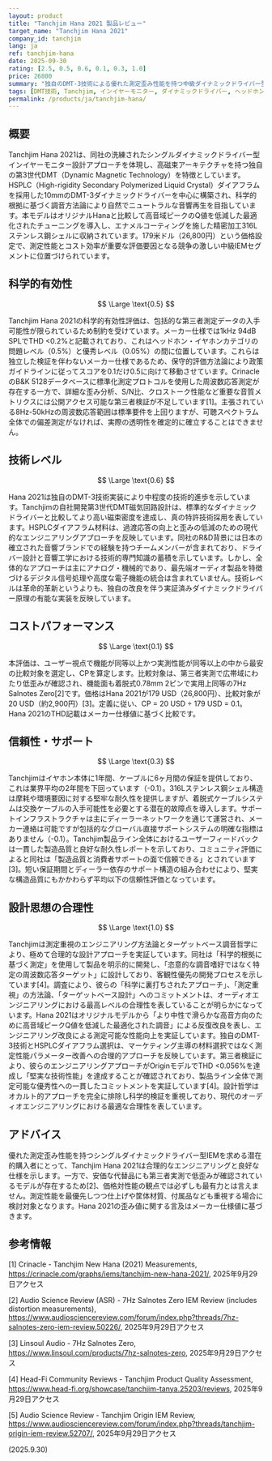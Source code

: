 ```yaml
---
layout: product
title: "Tanchjim Hana 2021 製品レビュー"
target_name: "Tanchjim Hana 2021"
company_id: tanchjim
lang: ja
ref: tanchjim-hana
date: 2025-09-30
rating: [2.5, 0.5, 0.6, 0.1, 0.3, 1.0]
price: 26800
summary: "独自のDMT-3技術による優れた測定歪み性能を持つ中級ダイナミックドライバー型IEMですが、包括的な第三者測定検証の限界により評価が制約されています"
tags: [DMT技術, Tanchjim, インイヤーモニター, ダイナミックドライバー, ヘッドホン]
permalink: /products/ja/tanchjim-hana/
---
```

## 概要

Tanchjim Hana 2021は、同社の洗練されたシングルダイナミックドライバー型インイヤーモニター設計アプローチを体現し、高磁束アーキテクチャを持つ独自の第3世代DMT（Dynamic Magnetic Technology）を特徴としています。HSPLC（High-rigidity Secondary Polymerized Liquid Crystal）ダイアフラムを採用した10mmのDMT-3ダイナミックドライバーを中心に構築され、科学的根拠に基づく調音方法論により自然でニュートラルな音響再生を目指しています。本モデルはオリジナルHanaと比較して高音域ピークのQ値を低減した最適化されたチューニングを導入し、エナメルコーティングを施した精密加工316Lステンレス鋼シェルに収納されています。179米ドル（26,800円）という価格設定で、測定性能とコスト効率が重要な評価要因となる競争の激しい中級IEMセグメントに位置づけられています。

## 科学的有効性

$$ \Large \text{0.5} $$

Tanchjim Hana 2021の科学的有効性評価は、包括的な第三者測定データの入手可能性が限られているため制約を受けています。メーカー仕様では1kHz 94dB SPLでTHD <0.2%と記載されており、これはヘッドホン・イヤホンカテゴリの問題レベル（0.5%）と優秀レベル（0.05%）の間に位置しています。これらは独立した検証を伴わないメーカー仕様であるため、保守的評価方法論により政策ガイドラインに従ってスコアを0.1だけ0.5に向けて移動させています。CrinacleのB&K 5128データベースに標準化測定プロトコルを使用した周波数応答測定が存在する一方で、詳細な歪み分析、S/N比、クロストーク性能など重要な音質メトリクスには公開アクセス可能な第三者検証が不足しています[1]。主張されている8Hz-50kHzの周波数応答範囲は標準要件を上回りますが、可聴スペクトラム全体での偏差測定がなければ、実際の透明性を確定的に確立することはできません。

## 技術レベル

$$ \Large \text{0.6} $$

Hana 2021は独自のDMT-3技術実装により中程度の技術的進歩を示しています。Tanchjimの自社開発第3世代DMT磁気回路設計は、標準的なダイナミックドライバーと比較してより高い磁束密度を達成し、真の特許技術採用を表しています。HSPLCダイアフラム材料は、過渡応答の向上と歪みの低減のための現代的なエンジニアリングアプローチを反映しています。同社のR&D背景には日本の確立された音響ブランドでの経験を持つチームメンバーが含まれており、ドライバー設計と音響工学における技術的専門知識の蓄積を示しています。しかし、全体的なアプローチは主にアナログ・機械的であり、最先端オーディオ製品を特徴づけるデジタル信号処理や高度な電子機能の統合は含まれていません。技術レベルは革命的革新というよりも、独自の改良を伴う実証済みダイナミックドライバー原理の有能な実装を反映しています。

## コストパフォーマンス

$$ \Large \text{0.1} $$

本評価は、ユーザー視点で機能が同等以上かつ実測性能が同等以上の中から最安の比較対象を選定し、CPを算定します。比較対象は、第三者実測で広帯域にわたり低歪みが確認され、機能面も着脱式0.78mm 2ピンで実用上同等の7Hz Salnotes Zero[2]です。価格はHana 2021が179 USD（26,800円）、比較対象が20 USD（約2,900円）[3]。定義に従い、CP = 20 USD ÷ 179 USD = 0.1。Hana 2021のTHD記載はメーカー仕様値に基づく比較です。

## 信頼性・サポート

$$ \Large \text{0.3} $$

Tanchjimはイヤホン本体に1年間、ケーブルに6ヶ月間の保証を提供しており、これは業界平均の2年間を下回っています（-0.1）。316Lステンレス鋼シェル構造は摩耗や環境要因に対する堅牢な耐久性を提供しますが、着脱式ケーブルシステムは交換ケーブルの入手可能性を必要とする潜在的故障点を導入します。サポートインフラストラクチャは主にディーラーネットワークを通じて運営され、メーカー連絡は可能ですが包括的なグローバル直接サポートシステムの明確な指標はありません（-0.1）。Tanchjim製品ライン全体におけるユーザーフィードバックは一貫した製造品質と良好な耐久性レポートを示しており、コミュニティ評価によると同社は「製造品質と消費者サポートの面で信頼できる」とされています[3]。短い保証期間とディーラー依存のサポート構造の組み合わせにより、堅実な構造品質にもかかわらず平均以下の信頼性評価となっています。

## 設計思想の合理性

$$ \Large \text{1.0} $$

Tanchjimは測定重視のエンジニアリング方法論とターゲットベース調音哲学により、極めて合理的な設計アプローチを実証しています。同社は「科学的根拠に基づく測定」を使用して製品を明示的に開発し、「恣意的な調音嗜好ではなく特定の周波数応答ターゲット」に設計しており、客観性優先の開発プロセスを示しています[4]。調査により、彼らの「科学に裏打ちされたアプローチ」、「測定重視」の方法論、「ターゲットベース設計」へのコミットメントは、オーディオエンジニアリングにおける最高レベルの合理性を表していることが明らかになっています。Hana 2021はオリジナルモデルから「より中性で滑らかな高音方向のために高音域ピークQ値を低減した最適化された調音」による反復改良を表し、エンジニアリング改良による測定可能な性能向上を実証しています。独自のDMT-3技術とHSPLCダイアフラム選択は、マーケティング主導の材料選択ではなく測定性能パラメーター改善への合理的アプローチを反映しています。第三者検証により、彼らのエンジニアリングアプローチがOriginモデルでTHD <0.056%を達成し「堅実な技術性能」を達成することが確認されており、製品ライン全体で測定可能な優秀性への一貫したコミットメントを実証しています[4]。設計哲学はオカルト的アプローチを完全に排除し科学的検証を重視しており、現代のオーディオエンジニアリングにおける最適な合理性を表しています。

## アドバイス

優れた測定歪み性能を持つシングルダイナミックドライバー型IEMを求める潜在的購入者にとって、Tanchjim Hana 2021は合理的なエンジニアリングと良好な仕様を示します。一方で、安価な代替品にも第三者実測で低歪みが確認されているモデルが存在するため[2]、価格対性能の観点では必ずしも最有力とは言えません。測定性能を最優先しつつ仕上げや筐体材質、付属品なども重視する場合に検討対象となります。Hana 2021の歪み値に関する言及はメーカー仕様値に基づきます。

## 参考情報

[1] Crinacle - Tanchjim New Hana (2021) Measurements, https://crinacle.com/graphs/iems/tanchjim-new-hana-2021/, 2025年9月29日アクセス

[2] Audio Science Review (ASR) - 7Hz Salnotes Zero IEM Review (includes distortion measurements), https://www.audiosciencereview.com/forum/index.php?threads/7hz-salnotes-zero-iem-review.50226/, 2025年9月29日アクセス

[3] Linsoul Audio - 7Hz Salnotes Zero, https://www.linsoul.com/products/7hz-salnotes-zero, 2025年9月29日アクセス

[4] Head-Fi Community Reviews - Tanchjim Product Quality Assessment, https://www.head-fi.org/showcase/tanchjim-tanya.25203/reviews, 2025年9月29日アクセス

[5] Audio Science Review - Tanchjim Origin IEM Review, https://www.audiosciencereview.com/forum/index.php?threads/tanchjim-origin-iem-review.52707/, 2025年9月29日アクセス

(2025.9.30)